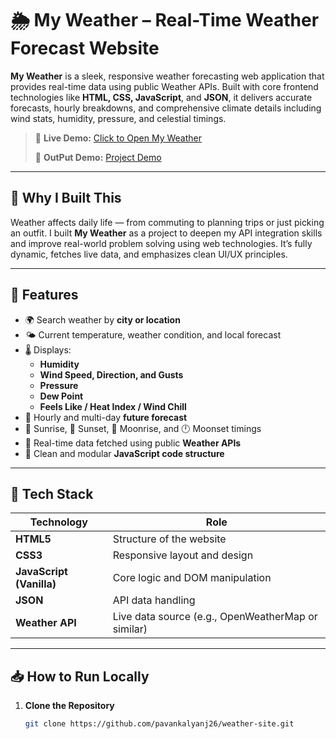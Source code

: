 # 🌦️ My Weather – Real-Time Weather Forecast Website

**My Weather** is a sleek, responsive weather forecasting web application that provides real-time data using public Weather APIs. Built with core frontend technologies like **HTML, CSS, JavaScript**, and **JSON**, it delivers accurate forecasts, hourly breakdowns, and comprehensive climate details including wind stats, humidity, pressure, and celestial timings.

> 🔗 **Live Demo:** [Click to Open My Weather](https://pavankalyanj26.github.io/weather-site/)
> 
> 🔗 **OutPut Demo:** [Project Demo](screenshot.png)

---

## 📌 Why I Built This

Weather affects daily life — from commuting to planning trips or just picking an outfit. I built **My Weather** as a project to deepen my API integration skills and improve real-world problem solving using web technologies. It’s fully dynamic, fetches live data, and emphasizes clean UI/UX principles.

---

## 🚀 Features

- 🌍 Search weather by **city or location**
- 🌤️ Current temperature, weather condition, and local forecast
- 🌡️ Displays:
  - **Humidity**
  - **Wind Speed, Direction, and Gusts**
  - **Pressure**
  - **Dew Point**
  - **Feels Like / Heat Index / Wind Chill**
- 📆 Hourly and multi-day **future forecast**
- 🌅 Sunrise, 🌇 Sunset, 🌙 Moonrise, and 🕛 Moonset timings
- 🎯 Real-time data fetched using public **Weather APIs**
- 🧠 Clean and modular **JavaScript code structure**

---

## 🧪 Tech Stack

| Technology | Role |
|------------|------|
| **HTML5** | Structure of the website |
| **CSS3**  | Responsive layout and design |
| **JavaScript (Vanilla)** | Core logic and DOM manipulation |
| **JSON** | API data handling |
| **Weather API** | Live data source (e.g., OpenWeatherMap or similar) |

---

## 📥 How to Run Locally

1. **Clone the Repository**
   ```bash
   git clone https://github.com/pavankalyanj26/weather-site.git
